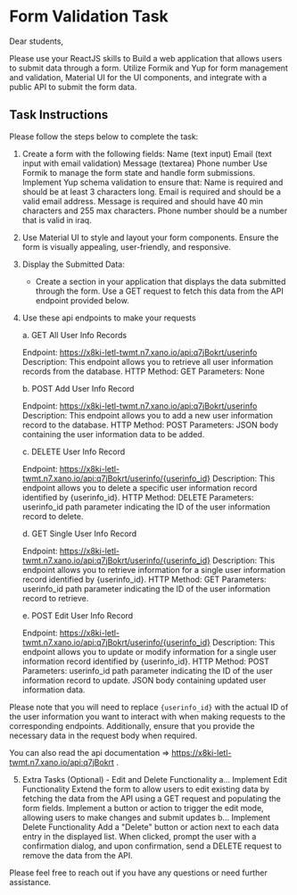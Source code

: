 # Form Validation Task

Dear students,

Please use your ReactJS skills to Build a web application that allows users to submit data through a form. Utilize Formik and Yup for form management and validation, Material UI for the UI components, and integrate with a public API to submit the form data.

## Task Instructions

Please follow the steps below to complete the task:

1. Create a form with the following fields:
   Name (text input)
   Email (text input with email validation)
   Message (textarea)
   Phone number
   Use Formik to manage the form state and handle form submissions.
   Implement Yup schema validation to ensure that:
   Name is required and should be at least 3 characters long.
   Email is required and should be a valid email address.
   Message is required and should have 40 min characters and 255 max characters.
   Phone number should be a number that is valid in iraq.
2. Use Material UI to style and layout your form components.
   Ensure the form is visually appealing, user-friendly, and responsive.
3. Display the Submitted Data:
   - Create a section in your application that displays the data submitted through the form. Use a GET request to fetch this data from the API endpoint provided below.
4. Use these api endpoints to make your requests

   a. GET All User Info Records

   Endpoint: https://x8ki-letl-twmt.n7.xano.io/api:q7jBokrt/userinfo
   Description: This endpoint allows you to retrieve all user information records from the database.
   HTTP Method: GET
   Parameters: None

   b. POST Add User Info Record

   Endpoint: https://x8ki-letl-twmt.n7.xano.io/api:q7jBokrt/userinfo
   Description: This endpoint allows you to add a new user information record to the database.
   HTTP Method: POST
   Parameters: JSON body containing the user information data to be added.

   c. DELETE User Info Record

   Endpoint: https://x8ki-letl-twmt.n7.xano.io/api:q7jBokrt/userinfo/{userinfo_id}
   Description: This endpoint allows you to delete a specific user information record identified by {userinfo_id}.
   HTTP Method: DELETE
   Parameters: userinfo_id path parameter indicating the ID of the user information record to delete.

   d. GET Single User Info Record

   Endpoint: https://x8ki-letl-twmt.n7.xano.io/api:q7jBokrt/userinfo/{userinfo_id}
   Description: This endpoint allows you to retrieve information for a single user information record identified by {userinfo_id}.
   HTTP Method: GET
   Parameters: userinfo_id path parameter indicating the ID of the user information record to retrieve.

   e. POST Edit User Info Record

   Endpoint: https://x8ki-letl-twmt.n7.xano.io/api:q7jBokrt/userinfo/{userinfo_id}
   Description: This endpoint allows you to update or modify information for a single user information record identified by {userinfo_id}.
   HTTP Method: POST
   Parameters: userinfo_id path parameter indicating the ID of the user information record to update. JSON body containing updated user information data.

Please note that you will need to replace `{userinfo_id}` with the actual ID of the user information you want to interact with when making requests to the corresponding endpoints. Additionally, ensure that you provide the necessary data in the request body when required.

You can also read the api documentation => https://x8ki-letl-twmt.n7.xano.io/api:q7jBokrt .

5. Extra Tasks (Optional) - Edit and Delete Functionality
   a... Implement Edit Functionality
   Extend the form to allow users to edit existing data by fetching the data from the API using a GET request and populating the form fields. Implement a button or action to trigger the edit mode, allowing users to make changes and submit updates
   b... Implement Delete Functionality
   Add a "Delete" button or action next to each data entry in the displayed list. When clicked, prompt the user with a confirmation dialog, and upon confirmation, send a DELETE request to remove the data from the API.

Please feel free to reach out if you have any questions or need further assistance.
